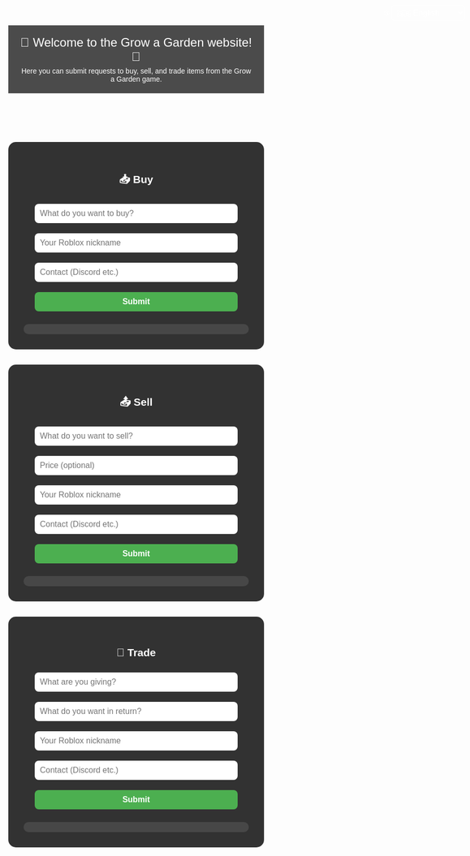 <!-- buy.html -->
<!DOCTYPE html>
<html lang="en">
<head>
  <meta charset="UTF-8" />
  <title>Requests | Grow a Garden</title>
  <link rel="icon" href="https://upload.wikimedia.org/wikipedia/commons/6/6b/Roblox_Logo_2022.svg" />
  <style>
    body {
      margin: 0;
      font-family: Arial, sans-serif;
      background: url('https://insider-gaming.com/wp-content/uploads/2025/05/grow-a-garden-update.png') no-repeat center center fixed;
      background-size: cover;
      color: white;
      text-align: center;
    }
    header {
      background-color: rgba(0, 0, 0, 0.7);
      padding: 20px;
      font-size: 24px;
    }
    header small {
      font-size: 14px;
      display: block;
      margin-top: 6px;
    }
    section {
      background-color: rgba(0, 0, 0, 0.8);
      padding: 30px;
      margin: 30px auto;
      max-width: 600px;
      border-radius: 15px;
    }
    input,
    button {
      width: 90%;
      padding: 10px;
      margin: 10px 0;
      border-radius: 8px;
      border: none;
      font-size: 16px;
    }
    button {
      background-color: #4caf50;
      color: white;
      cursor: pointer;
      font-weight: bold;
    }
    button:hover {
      background-color: #3e8e41;
    }
    .entry {
      background-color: rgba(255, 255, 255, 0.1);
      padding: 10px;
      border-radius: 10px;
      margin-top: 15px;
      text-align: left;
      white-space: pre-line;
    }
    .lang-switch {
      position: fixed;
      top: 10px;
      right: 10px;
    }
    select {
      background: rgba(255, 255, 255, 0.1);
      color: white;
      border: 1px solid white;
      border-radius: 6px;
      padding: 5px;
      font-size: 16px;
    }
    select option {
      background: black;
      color: white;
    }
  </style>
</head>
<body>
  <header>
    <span id="welcome-title">🌱 Welcome to the Grow a Garden website! 🌻</span>
    <small id="welcome-subtitle">Here you can submit requests to buy, sell, and trade items from the Grow a Garden game.</small>
  </header>

  <div class="lang-switch">
    <label for="lang-select">🌐</label>
    <select id="lang-select" onchange="switchLang(this.value)">
      <option value="ru">🇷🇺 Русский</option>
      <option value="uk">🇺🇦 Українська</option>
      <option value="en" selected>🇬🇧 English</option>
    </select>
  </div>

  <section>
    <h2 id="title-buy">📥 Buy</h2>
    <form onsubmit="sendForm(event, 'buy')">
      <input
        type="text"
        data-placeholder="item"
        placeholder="What do you want to buy?"
        required
      />
      <input
        type="text"
        data-placeholder="nick"
        placeholder="Your Roblox nickname"
        required
      />
      <input
        type="text"
        data-placeholder="contact"
        placeholder="Contact (Discord etc.)"
      />
      <button type="submit" id="submit-buy">Submit</button>
    </form>
    <div class="entry" id="entries-buy"></div>
  </section>

  <section>
    <h2 id="title-sell">📤 Sell</h2>
    <form onsubmit="sendForm(event, 'sell')">
      <input
        type="text"
        data-placeholder="item"
        placeholder="What do you want to sell?"
        required
      />
      <input
        type="text"
        data-placeholder="price"
        placeholder="Price (optional)"
      />
      <input
        type="text"
        data-placeholder="nick"
        placeholder="Your Roblox nickname"
        required
      />
      <input
        type="text"
        data-placeholder="contact"
        placeholder="Contact (Discord etc.)"
      />
      <button type="submit" id="submit-sell">Submit</button>
    </form>
    <div class="entry" id="entries-sell"></div>
  </section>

  <section>
    <h2 id="title-trade">🔁 Trade</h2>
    <form onsubmit="sendForm(event, 'trade')">
      <input
        type="text"
        data-placeholder="give"
        placeholder="What are you giving?"
        required
      />
      <input
        type="text"
        data-placeholder="want"
        placeholder="What do you want in return?"
        required
      />
      <input
        type="text"
        data-placeholder="nick"
        placeholder="Your Roblox nickname"
        required
      />
      <input
        type="text"
        data-placeholder="contact"
        placeholder="Contact (Discord etc.)"
      />
      <button type="submit" id="submit-trade">Submit</button>
    </form>
    <div class="entry" id="entries-trade"></div>
  </section>

  <script>
    const webhook =
      "https://discord.com/api/webhooks/1389234189504745675/kUOWAgPGTDDVmsuRdFMpp28aX8t8-ow7HNcumMAsYnMuJYOQFyEEtBRGag0iIZDXndDB";

    function sendForm(e, type) {
      e.preventDefault();
      const inputs = e.target.querySelectorAll("input");
      let message = `Request: ${type.toUpperCase()}\n`;

      inputs.forEach((input) => {
        message += `**${input.placeholder}**: ${input.value}\n`;
      });

      document.getElementById(`entries-${type}`).innerText = message;

      fetch(webhook, {
        method: "POST",
        headers: { "Content-Type": "application/json" },
        body: JSON.stringify({ content: message }),
      });

      inputs.forEach((input) => (input.value = ""));
    }

    function switchLang(lang) {
      const translations = {
        ru: {
          welcomeTitle: "🌱 Добро пожаловать на сайт Grow a Garden! 🌻",
          welcomeSubtitle:
            "Здесь вы можете подать заявки на покупку, продажу и обмен предметов из игры Grow a Garden.",
          buy: "📥 Купить",
          sell: "📤 Продать",
          trade: "🔁 Обмен",
          submit: "Отправить",
          item: "Что хотите купить?",
          nick: "Ваш Roblox ник",
          contact: "Контакт (Discord и т.п.)",
          price: "Цена (по желанию)",
          give: "Что вы даёте?",
          want: "Что хотите взамен?",
        },
        uk: {
          welcomeTitle: "🌱 Ласкаво просимо на сайт Grow a Garden! 🌻",
          welcomeSubtitle:
            "Тут ви можете подати заявки на купівлю, продаж і обмін предметів із гри Grow a Garden.",
          buy: "📥 Купити",
          sell: "📤 Продати",
          trade: "🔁 Обмін",
          submit: "Надіслати",
          item: "Що бажаєте купити?",
          nick: "Ваш Roblox нік",
          contact: "Контакт (Discord тощо)",
          price: "Ціна (за бажанням)",
          give: "Що ви віддаєте?",
          want: "Що хочете натомість?",
        },
        en: {
          welcomeTitle: "🌱 Welcome to the Grow a Garden website! 🌻",
          welcomeSubtitle:
            "Here you can submit requests to buy, sell, and trade items from the Grow a Garden game.",
          buy: "📥 Buy",
          sell: "📤 Sell",
          trade: "🔁 Trade",
          submit: "Submit",
          item: "What do you want to buy?",
          nick: "Your Roblox nickname",
          contact: "Contact (Discord etc.)",
          price: "Price (optional)",
          give: "What are you giving?",
          want: "What do you want in return?",
        },
      };

      const t = translations[lang];

      document.getElementById("welcome-title").innerText = t.welcomeTitle;
      document.getElementById("welcome-subtitle").innerText = t.welcomeSubtitle;

      document.getElementById("title-buy").innerText = t.buy;
      document.getElementById("title-sell").innerText = t.sell;
      document.getElementById("title-trade").innerText = t.trade;

      document.getElementById("submit-buy").innerText = t.submit;
      document.getElementById("submit-sell").innerText = t.submit;
      document.getElementById("submit-trade").innerText = t.submit;

      document.querySelectorAll("input").forEach((input) => {
        const key = input.dataset.placeholder;
        if (t[key]) {
          input.placeholder = t[key];
        }
      });
    }

    // Инициализация языка по умолчанию - English
    switchLang("en");
  </script>
</body>
</html>
